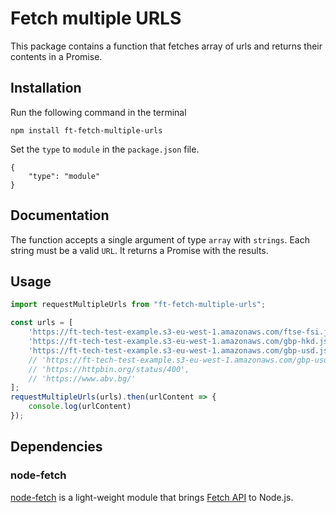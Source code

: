 # Fetch multiple URLS
This package contains a function that fetches array of urls and returns their contents in a Promise.

## Installation
Run the following command in the terminal
```
npm install ft-fetch-multiple-urls
```

Set the `type` to `module` in the `package.json` file.
```
{
    "type": "module"
}
```
## Documentation

The function accepts a single argument of type `array` with `strings`. Each string must be a valid `URL`. It returns a Promise with the results.

## Usage

```js
import requestMultipleUrls from "ft-fetch-multiple-urls";

const urls = [
    'https://ft-tech-test-example.s3-eu-west-1.amazonaws.com/ftse-fsi.json',
    'https://ft-tech-test-example.s3-eu-west-1.amazonaws.com/gbp-hkd.json',
    'https://ft-tech-test-example.s3-eu-west-1.amazonaws.com/gbp-usd.json',
    // 'https://ft-tech-test-example.s3-eu-west-1.amazonaws.com/gbp-usd5g.json',
    // 'https://httpbin.org/status/400',
    // 'https://www.abv.bg/'
];
requestMultipleUrls(urls).then(urlContent => {
    console.log(urlContent)
});

```



## Dependencies
### node-fetch
[node-fetch](https://www.npmjs.com/package/node-fetch) is a light-weight module that brings [Fetch API](https://developer.mozilla.org/en-US/docs/Web/API/Fetch_API) to Node.js.